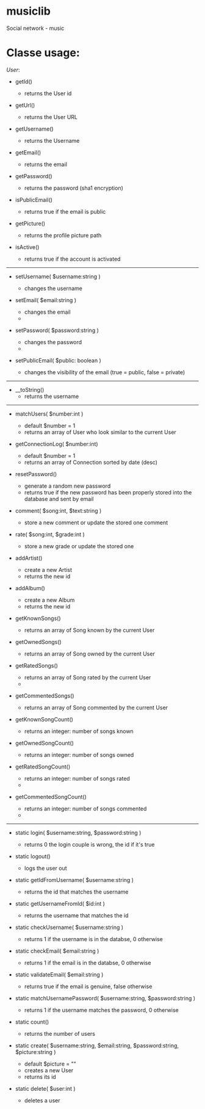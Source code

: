 musiclib
========

Social network - music

__Classe usage:__
=================

_User_:

- getId()
  - returns the User id
- getUrl()
  - returns the User URL

- getUsername()
  - returns the Username

- getEmail()
  - returns the email

- getPassword()
  - returns the password (sha1 encryption)

- isPublicEmail()
  - returns true if the email is public

- getPicture()
  - returns the profile picture path

- isActive()
  - returns true if the account is activated

---

- setUsername( $username:string )
  - changes the username

- setEmail( $email:string )
  - changes the email
  - 
- setPassword( $password:string )
  - changes the password
  - 
- setPublicEmail( $public: boolean )
  - changes the visibility of the email (true = public, false = private)

---

- __toString()
  - returns the username

---

- matchUsers( $number:int )
  - default $number = 1
  - returns an array of User who look similar to the current User

- getConnectionLog( $number:int)
  - default $number = 1
  - returns an array of Connection sorted by date (desc)

- resetPassword()
  - generate a random new password
  - returns true if the new password has been properly stored into the database and sent by email

- comment( $song:int, $text:string )
  - store a new comment or update the stored one comment

- rate( $song:int, $grade:int )
  - store a new grade or update the stored one

- addArtist()
  - create a new Artist
  - returns the new id

- addAlbum()
  - create a new Album
  - returns the new id

- getKnownSongs()
  - returns an array of Song known by the current User

- getOwnedSongs()
  - returns an array of Song owned by the current User

- getRatedSongs()
  - returns an array of Song rated by the current User 
  - 
- getCommentedSongs()
  - returns an array of Song commented by the current User

- getKnownSongCount()
  - returns an integer: number of songs known

- getOwnedSongCount()
  - returns an integer: number of songs owned

- getRatedSongCount()
  - returns an integer: number of songs rated
  - 
- getCommentedSongCount()
  - returns an integer: number of songs commented
  - 
---

- static login( $username:string, $password:string )
  - returns 0 the login couple is wrong, the id if it's true

- static logout()
  - logs the user out

- static getIdFromUsername( $username:string )
  - returns the id that matches the username

- static getUsernameFromId( $id:int )
  - returns the username that matches the id

- static checkUsername( $username:string )
  - returns 1 if the username is in the databse, 0 otherwise

- static checkEmail( $email:string )
  - returns 1 if the email is in the databse, 0 otherwise

- static validateEmail( $email:string )
  - returns true if the email is genuine, false otherwise
  
- static matchUsernamePassword( $username:string, $password:string )
  - returns 1 if the username matches the password, 0 otherwise

- static count()
  - returns the number of users

- static create( $username:string, $email:string, $password:string, $picture:string )
  - default $picture = ""
  - creates a new User
  - returns its id

- static delete( $user:int )
  - deletes a user

